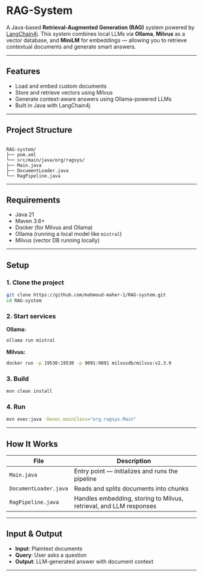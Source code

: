 

# RAG-System

A Java-based **Retrieval-Augmented Generation (RAG)** system powered by [LangChain4j](https://github.com/langchain4j/langchain4j). This system combines local LLMs via **Ollama**, **Milvus** as a vector database, and **MiniLM** for embeddings — allowing you to retrieve contextual documents and generate smart answers.

---

## Features

- Load and embed custom documents
- Store and retrieve vectors using Milvus
- Generate context-aware answers using Ollama-powered LLMs
- Built in Java with LangChain4j

---

## Project Structure

```

RAG-system/
├── pom.xml
└── src/main/java/org/ragsys/
├── Main.java
├── DocumentLoader.java
└── RagPipeline.java

````

---

## Requirements

- Java 21
- Maven 3.6+
- Docker (for Milvus and Ollama)
- Ollama (running a local model like `mistral`)
- Milvus (vector DB running locally)

---

##  Setup

### 1. Clone the project

```bash
git clone https://github.com/mahmoud-maher-1/RAG-system.git
cd RAG-system
````

### 2. Start services

**Ollama:**

```bash
ollama run mistral
```

**Milvus:**

```bash
docker run -p 19530:19530 -p 9091:9091 milvusdb/milvus:v2.3.9
```

### 3. Build

```bash
mvn clean install
```

### 4. Run

```bash
mvn exec:java -Dexec.mainClass="org.ragsys.Main"
```

---

## How It Works

| File                  | Description                                                        |
| --------------------- | ------------------------------------------------------------------ |
| `Main.java`           | Entry point — initializes and runs the pipeline                    |
| `DocumentLoader.java` | Reads and splits documents into chunks                             |
| `RagPipeline.java`    | Handles embedding, storing to Milvus, retrieval, and LLM responses |

---

## Input & Output

* **Input**: Plaintext documents
* **Query**: User asks a question
* **Output**: LLM-generated answer with document context

---
